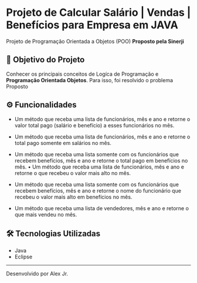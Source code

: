 <h1>Projeto de Calcular Salário | Vendas | Benefícios para Empresa em JAVA</h1>
<p> Projeto de Programação Orientada a Objetos (POO) <strong>Proposto pela Sinerji</strong na candidatura de uma vaga de estágio para Desenvolvedor Java<br>

<h2>🎯 Objetivo do Projeto</h2>
<p>Conhecer os principais conceitos de Logíca de Programação e <strong>Programação Orientada Objetos</strong>.
Para isso, foi resolvido o problema Proposto</p>

<h2>⚙️ Funcionalidades </h2>

- Um método que receba uma lista de funcionários, mês e ano e retorne o valor total pago (salário e benefício) a esses funcionários no mês.

- Um método que receba uma lista de funcionários, mês e ano e retorne o total pago somente em salários no mês.

- Um método que receba uma lista somente com os funcionários que recebem benefícios, mês e ano e retorne o total pago em benefícios no mês.
• Um método que receba uma lista de funcionários, mês e ano e retorne o que recebeu o valor mais alto no mês.

- Um método que receba uma lista somente com os funcionários que recebem benefícios, mês e ano e retorne o nome do funcionário que recebeu o valor mais alto em benefícios no mês.

- Um método que receba uma lista de vendedores, mês e ano e retorne o que mais vendeu no mês.

<h2>🛠 Tecnologias Utilizadas</h2>

<ul>
    <li>Java</li>
    <li>Eclipse</li>
</ul>

------------

Desenvolvido por Alex Jr.
